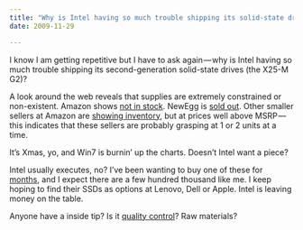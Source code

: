 ```yaml
---
title: "Why is Intel having so much trouble shipping its solid-state drives?"
date: 2009-11-29

---
```


I know I am getting repetitive but I have to ask again — why is Intel having so much trouble shipping its second-generation solid-state drives (the X25-M G2)?

A look around the web reveals that supplies are extremely constrained or non-existent. Amazon shows [not in stock](http://www.amazon.com/exec/obidos/tg/detail/-/B002IJA1EG/ref=ord_cart_shr?_encoding=UTF8&amp;m=ATVPDKIKX0DER&amp;v=glance). NewEgg is [sold out](http://www.newegg.com/Product/Product.aspx?Item=N82E16820167016&amp;cm_re=x25-m-_-20-167-016-_-Product). Other smaller sellers at Amazon are [showing inventory](http://www.amazon.com/gp/offer-listing/B002IJA1EG/ref=dp_olp_new?ie=UTF8&amp;condition=new), but at prices well above MSRP — this indicates that these sellers are probably grasping at 1 or 2 units at a time.

It’s Xmas, yo, and Win7 is burnin’ up the charts. Doesn’t Intel want a piece?

Intel usually executes, no? I’ve been wanting to buy one of these for [months](http://www.intel.com/pressroom/archive/releases/20090721comp.htm?cid=rss-90004-c1-236380), and I expect there are a few hundred thousand like me. I keep hoping to find their SSDs as options at Lenovo, Dell or Apple. Intel is leaving money on the table.

Anyone have a inside tip? Is it [quality control](http://www.google.com/search?q=intel+x25-m+defects)? Raw materials?

